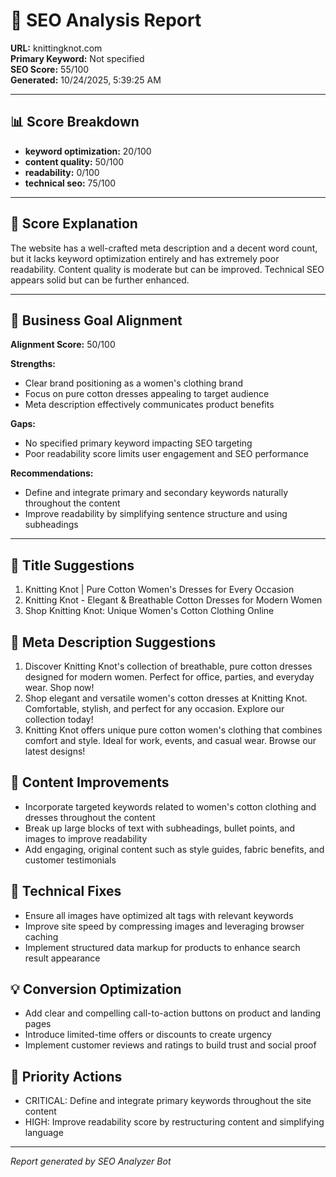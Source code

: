 # 🧠 SEO Analysis Report  
**URL:** knittingknot.com  
**Primary Keyword:** Not specified  
**SEO Score:** 55/100  
**Generated:** 10/24/2025, 5:39:25 AM

---

## 📊 Score Breakdown
- **keyword optimization:** 20/100
- **content quality:** 50/100
- **readability:** 0/100
- **technical seo:** 75/100

---

## 💬 Score Explanation
The website has a well-crafted meta description and a decent word count, but it lacks keyword optimization entirely and has extremely poor readability. Content quality is moderate but can be improved. Technical SEO appears solid but can be further enhanced.

---

## 🎯 Business Goal Alignment
**Alignment Score:** 50/100

**Strengths:**
- Clear brand positioning as a women's clothing brand
- Focus on pure cotton dresses appealing to target audience
- Meta description effectively communicates product benefits


**Gaps:**
- No specified primary keyword impacting SEO targeting
- Poor readability score limits user engagement and SEO performance


**Recommendations:**
- Define and integrate primary and secondary keywords naturally throughout the content
- Improve readability by simplifying sentence structure and using subheadings

---

## 📝 Title Suggestions
1. Knitting Knot | Pure Cotton Women's Dresses for Every Occasion
2. Knitting Knot - Elegant & Breathable Cotton Dresses for Modern Women
3. Shop Knitting Knot: Unique Women's Cotton Clothing Online

## 🧾 Meta Description Suggestions
1. Discover Knitting Knot's collection of breathable, pure cotton dresses designed for modern women. Perfect for office, parties, and everyday wear. Shop now!
2. Shop elegant and versatile women's cotton dresses at Knitting Knot. Comfortable, stylish, and perfect for any occasion. Explore our collection today!
3. Knitting Knot offers unique pure cotton women's clothing that combines comfort and style. Ideal for work, events, and casual wear. Browse our latest designs!

## 🧩 Content Improvements
- Incorporate targeted keywords related to women's cotton clothing and dresses throughout the content
- Break up large blocks of text with subheadings, bullet points, and images to improve readability
- Add engaging, original content such as style guides, fabric benefits, and customer testimonials

## 🧱 Technical Fixes
- Ensure all images have optimized alt tags with relevant keywords
- Improve site speed by compressing images and leveraging browser caching
- Implement structured data markup for products to enhance search result appearance

## 💡 Conversion Optimization
- Add clear and compelling call-to-action buttons on product and landing pages
- Introduce limited-time offers or discounts to create urgency
- Implement customer reviews and ratings to build trust and social proof

## 🚀 Priority Actions
- CRITICAL: Define and integrate primary keywords throughout the site content
- HIGH: Improve readability score by restructuring content and simplifying language

---

*Report generated by SEO Analyzer Bot*